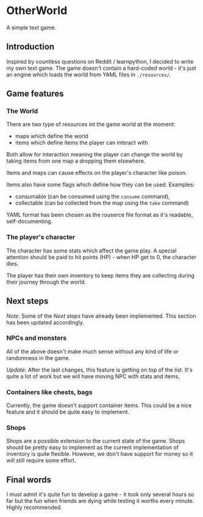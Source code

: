 # OtherWorld
A simple text game.

## Introduction
Inspired by countless questions on Reddit / learnpython, I decided to write my own
text game. The game doesn't contain a hard-coded world - it's just an engine
which loads the world from YAML files in `./resources/`.

## Game features

### The World
There are two type of resources int the game world at the moment:
- maps which define the world
- items which define items the player can interact with

Both allow for interaction meaning the player can change the world
by taking items from one map a dropping them elsewhere.

Items and maps can cause effects on the player's character like poison.

Items also have some flags which define how they can be used. Examples:
- consumable (can be consumed using the `consume` command), 
- collectable (can be collected from the map using the `take` command)

YAML format has been chosen as the rouserce file format as it's readable, 
self-documenting.

### The player's character
The character has some stats which affect the game play. A special attention
should be paid to hit points (HP) - when HP get to 0, the character dies.

The player has their own inventory to keep items they are collecting during
their journey through the world.

## Next steps
_Note_: Some of the *Next steps* have already been implemented. This section has
been updated accordingly.

### NPCs and monsters
All of the above doesn't make much sense without any kind of life or randomness
in the game.

_Update_: After the last changes, this feature is getting on top of the list. It's quite
a lot of work but we will have moving NPC with stats and items.

### Containers like chests, bags

Currently, the game doesn't support container items. This could be a nice feature
and it should be quite easy to implement.

### Shops
Shops are a possible extension to the current state of the game.
Shops should be pretty easy to implement as the current implementation of inventory
is quite flexible. However, we don't have support for money so it will still require
some effort.

## Final words
I must admit it's quite fun to develop a game - it took only several hours so far but
the fun when friends are dying while testing it worths every minute. Highly
recommended.